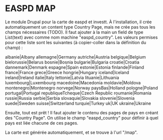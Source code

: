 EASPD MAP
=========

Le module Drupal pour la carte de easpd et investt. À l'installation,
il crée automatiquement un content type Country Page, mais ne crée pas
tous les champs nécessaires (TODO). Il faut ajouter à la main un field de
type List(text) avec comme nom machine "easpd_country". Les valeurs
permises pour cette liste sont les suivantes (à copier-coller dans la
définition du champ) :

albanie|Albany
allemagne|Germany
autriche|Austria
belgique|Belgium
bielorussie|Belarus
bosnie|Bosnia
bulgarie|Bulgaria
croatie|Croatia
dannemark|Denmark
espagne|Spain
estonie|Estonia
finlande|Finland
france|France
grece|Greece
hongrie|Hungary
iceland|Iceland
ireland|Ireland
italie|Italy
lettonie|Latvia
lituanie|Lithuania
luxembourg|Luxembourg
macedoine|Macedonia
moldavie|Moldova
montenegro|Montenegro
norvege|Norway
paysBas|Holland
pologne|Poland
portugal|Portugal
republiqueTcheque|Czech Republic
roumanie|Romania
russie|Russia
serbie|Serbia
slovaquie|Slovakia
slovenie|Slovenia
suede|Sweden
suisse|Switzerland
turquie|Turkey
uk|UK
ukraine|Ukraine

Ensuite, tout est prêt ! Il faut ajouter le contenu des pages de pays
en créant des "Country Page". On utilise le champ "easpd_country" pour
définir à quel pays est liée chacune de ces pages.

La carte est générée automatiquement, et se trouve à l'url "/map".
